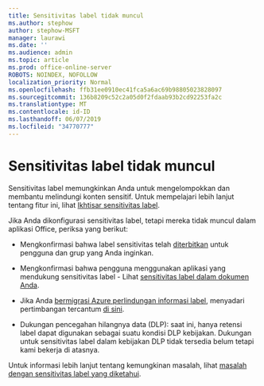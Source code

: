 ```yaml
---
title: Sensitivitas label tidak muncul
ms.author: stephow
author: stephow-MSFT
manager: laurawi
ms.date: ''
ms.audience: admin
ms.topic: article
ms.prod: office-online-server
ROBOTS: NOINDEX, NOFOLLOW
localization_priority: Normal
ms.openlocfilehash: ffb31ee0910ec41fca5a6ac69b98805023828097
ms.sourcegitcommit: 136b8209c52c2a05d0f2fdaab93b2cd92253fa2c
ms.translationtype: MT
ms.contentlocale: id-ID
ms.lasthandoff: 06/07/2019
ms.locfileid: "34770777"
---
```

# <a name="sensitivity-labels-not-appearing"></a>Sensitivitas label tidak muncul

Sensitivitas label memungkinkan Anda untuk mengelompokkan dan membantu melindungi konten sensitif. Untuk mempelajari lebih lanjut tentang fitur ini, lihat [Ikhtisar sensitivitas label](https://docs.microsoft.com/office365/securitycompliance/sensitivity-labels).

Jika Anda dikonfigurasi sensitivitas label, tetapi mereka tidak muncul dalam aplikasi Office, periksa yang berikut:

- Mengkonfirmasi bahwa label sensitivitas telah [diterbitkan](https://docs.microsoft.com/Office365/SecurityCompliance/sensitivity-labels#what-label-policies-can-do) untuk pengguna dan grup yang Anda inginkan.

- Mengkonfirmasi bahwa pengguna menggunakan aplikasi yang mendukung sensitivitas label - Lihat [sensitivitas label dalam dokumen Anda](https://support.office.com/article/apply-sensitivity-labels-to-your-documents-and-email-within-office-2f96e7cd-d5a4-403b-8bd7-4cc636bae0f9?ad=US&ui=en-US&rs=en-US#bkmk_whereavailable).
 
 
- Jika Anda [bermigrasi Azure perlindungan informasi label](https://docs.microsoft.com/azure/information-protection/configure-policy-migrate-labels), menyadari pertimbangan tercantum [di sini](https://docs.microsoft.com/azure/information-protection/configure-policy-migrate-labels#considerations-for-unified-labels).

- Dukungan pencegahan hilangnya data (DLP): saat ini, hanya retensi label dapat digunakan sebagai suatu kondisi DLP kebijakan.  Dukungan untuk sensitivitas label dalam kebijakan DLP tidak tersedia belum tetapi kami bekerja di atasnya.

Untuk informasi lebih lanjut tentang kemungkinan masalah, lihat [masalah dengan sensitivitas label yang diketahui](https://support.office.com/article/known-issues-with-sensitivity-labels-in-office-b169d687-2bbd-4e21-a440-7da1b2743edc?ui=en-US&rs=en-US&ad=US).